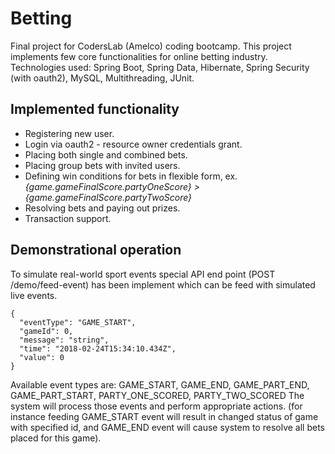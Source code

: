 # Betting

Final project for CodersLab (Amelco) coding bootcamp. This project implements few core functionalities for online betting industry.
Technologies used: Spring Boot, Spring Data, Hibernate, Spring Security (with oauth2), MySQL, Multithreading, JUnit.

## Implemented functionality

* Registering new user.
* Login via oauth2 - resource owner credentials grant.
* Placing both single and combined bets.
* Placing group bets with invited users.
* Defining win conditions for bets in flexible form, ex. *{game.gameFinalScore.partyOneScore} >  {game.gameFinalScore.partyTwoScore}*
* Resolving bets and paying out prizes.
* Transaction support.



## Demonstrational operation

To simulate real-world sport events special API end point (POST /demo/feed-event) has been implement which can be feed with simulated live events. 

```
{
  "eventType": "GAME_START",
  "gameId": 0,
  "message": "string",
  "time": "2018-02-24T15:34:10.434Z",
  "value": 0
}
```

Available event types are: GAME_START, GAME_END, GAME_PART_END, GAME_PART_START, PARTY_ONE_SCORED, PARTY_TWO_SCORED
The system will process those events and perform appropriate actions. (for instance feeding GAME_START event will result in changed status of game with specified id, and GAME_END event will cause system to resolve all bets placed for this game).


